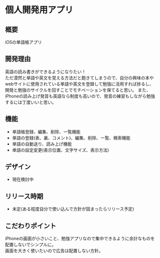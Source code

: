 # 個人開発用アプリ
## 概要
iOSの単語帳アプリ

## 開発理由  
英語の読み書きができるようになりたい！  
ただ漠然と単語や英文を覚える方法だと飽きてしまうので、自分の興味の本やwebサイトに使用されている単語や英文を登録して勉強に活用すれば捗るし、
開発と勉強のサイクルを回すことでモチベーションを保てると思い。
また、iPhoneの読み上げ発音も英語なら制度も高いので、発音の練習もしながら勉強するには丁度いいと思い。

## 機能  
- 単語帳登録、編集、削除、一覧機能  
- 単語の登録(表、裏、コメント)、編集、削除、一覧、検索機能
- 単語の自動送り、読み上げ機能
- 単語の設定変更(表示位置、文字サイズ、表示方法)

## デザイン  
- 現在検討中

## リリース時期
- 未定(ある程度自分で使い込んで方針が固まったらリリース予定)

## こだわりポイント  
iPhoneの画面が小さいこと、勉強アプリなので集中できるように余計なものを配置しないでシンプルに。  
画面を大きく使いたいので広告は配置しない方針。

